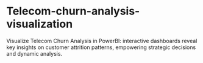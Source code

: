 # Telecom-churn-analysis-visualization
Visualize Telecom Churn Analysis in PowerBI: interactive dashboards reveal key insights on customer attrition patterns, empowering strategic decisions and dynamic analysis.

